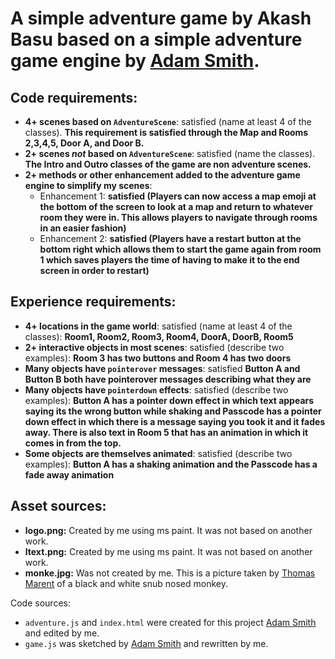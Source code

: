 # A simple adventure game by Akash Basu based on a simple adventure game engine by [Adam Smith](https://github.com/rndmcnlly).

## Code requirements:
- **4+ scenes based on `AdventureScene`**: satisfied (name at least 4 of the classes). **This requirement is satisfied through the Map and Rooms 2,3,4,5, Door A, and Door B.**
- **2+ scenes *not* based on `AdventureScene`**: satisfied (name the classes). **The Intro and Outro classes of the game are non adventure scenes.** 
- **2+ methods or other enhancement added to the adventure game engine to simplify my scenes**:
    - Enhancement 1: **satisfied (Players can now access a map emoji at the bottom of the screen to look at a map and return to whatever room they were in. This allows players to navigate through rooms in an easier fashion)**
    - Enhancement 2: **satisfied (Players have a restart button at the bottom right which allows them to start the game again from room 1 which saves players the time of having to make it to the end screen in order to restart)**

## Experience requirements:
- **4+ locations in the game world**: satisfied (name at least 4 of the classes): **Room1, Room2, Room3, Room4, DoorA, DoorB, Room5**
- **2+ interactive objects in most scenes**: satisfied (describe two examples): **Room 3 has two buttons and Room 4 has two doors**
- **Many objects have `pointerover` messages**: satisfied **Button A and Button B both have pointerover messages describing what they are**
- **Many objects have `pointerdown` effects**: satisfied (describe two examples): **Button A has a pointer down effect in which text appears saying its the wrong button while shaking and Passcode has a pointer down effect in which there is a message saying you took it and it fades away. There is also text in Room 5 that has an animation in which it comes in from the top.**
- **Some objects are themselves animated**: satisfied (describe two examples): **Button A has a shaking animation and the Passcode has a fade away animation**

## Asset sources:
- **logo.png:** Created by me using ms paint. It was not based on another work.
- **ltext.png:** Created by me using ms paint. It was not based on another work.
- **monke.jpg:** Was not created by me. This is a picture taken by [Thomas Marent](https://www.smithsonianmag.com/smart-news/monkeys-like-full-red-lips-too-180957565/) of a black and white snub nosed monkey.

Code sources:
- `adventure.js` and `index.html` were created for this project [Adam Smith](https://github.com/rndmcnlly) and edited by me.
- `game.js` was sketched by [Adam Smith](https://github.com/rndmcnlly) and rewritten by me.
